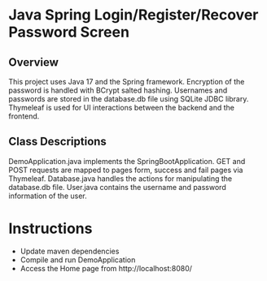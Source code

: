 # Java Spring Login/Register/Recover Password Screen

## Overview
This project uses Java 17 and the Spring framework. 
Encryption of the password is handled with BCrypt salted hashing. 
Usernames and passwords are stored in the database.db file using SQLite JDBC library.
Thymeleaf is used for UI interactions between the backend and the frontend.

## Class Descriptions
DemoApplication.java implements the SpringBootApplication. GET and POST requests are mapped to pages form, success and fail pages via Thymeleaf.
Database.java handles the actions for manipulating the database.db file.
User.java contains the username and password information of the user.

# Instructions
- Update maven dependencies
- Compile and run DemoApplication
- Access the Home page from http://localhost:8080/
